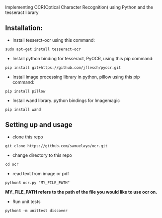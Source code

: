 Implementing OCR(Optical Character Recognition) using Python and the tesseract library

## Installation:

- Install tesserct-ocr using this command:
```
sudo apt-get install tesseract-ocr
```
- Install python binding for tesseract, PyOCR, using this pip command:
```
pip install git+https://github.com/jflesch/pyocr.git
```
- Install image processing library in python, pillow using this pip command:
```
pip install pillow
```
- Install wand library. python bindings for Imagemagic

```
pip install wand
```

## Setting up and usage

- clone this repo 

```
git clone https://github.com/samuelayo/ocr.git
```

- change directory to this repo 
```
cd ocr
```
- read text from image or pdf
```
python3 ocr.py "MY_FILE_PATH"

```
**MY_FILE_PATH refers to the path of the file you would like to use ocr on.**

- Run unit tests
```
python3 -m unittest discover
```
